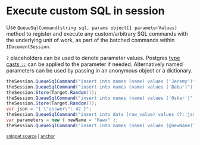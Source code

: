 # Execute custom SQL in session

Use `QueueSqlCommand(string sql, params object[] parameterValues)` method to register and execute any custom/arbitrary SQL commands with the underlying unit of work, as part of the batched commands within `IDocumentSession`. 

`?` placeholders can be used to denote parameter values. Postgres [type casts `::`](https://www.postgresql.org/docs/15/sql-expressions.html#SQL-SYNTAX-TYPE-CASTS) can be applied to the parameter if needed. Alternatively named parameters can be used by passing in an anonymous object or a dictionary.

<!-- snippet: sample_QueueSqlCommand -->
<a id='snippet-sample_QueueSqlCommand'></a>
```cs
theSession.QueueSqlCommand("insert into names (name) values ('Jeremy')");
theSession.QueueSqlCommand("insert into names (name) values ('Babu')");
theSession.Store(Target.Random());
theSession.QueueSqlCommand("insert into names (name) values ('Oskar')");
theSession.Store(Target.Random());
var json = "{ \"answer\": 42 }";
theSession.QueueSqlCommand("insert into data (raw_value) values (?::jsonb)", json);
var parameters = new { newName = "Hawx" };
theSession.QueueSqlCommand("insert into names (name) values (@newName)", parameters);
```
<sup><a href='https://github.com/JasperFx/marten/blob/master/src/CoreTests/executing_arbitrary_sql_as_part_of_transaction.cs#L39-L49' title='Snippet source file'>snippet source</a> | <a href='#snippet-sample_QueueSqlCommand' title='Start of snippet'>anchor</a></sup>
<!-- endSnippet -->
